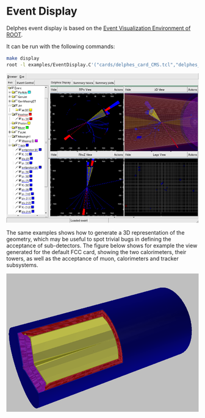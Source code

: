 # Event Display

Delphes event display is based on the [Event Visualization Environment of ROOT](https://root.cern.ch/doc/master/group__TEve.html).

It can be run with the following commands:

```sh
make display
root -l examples/EventDisplay.C'("cards/delphes_card_CMS.tcl","delphes_output.root")'
```

![event display 1](/img/delphes_event_display_1.png)

The same examples shows how to generate a 3D representation of the geometry, which may be useful to spot trivial bugs in defining the acceptance of sub-detectors. The figure below shows for example the view generated for the default FCC card, showing the two calorimeters, their towers, as well as the acceptance of muon, calorimeters and tracker subsystems.

![event display 2](/img/delphes_event_display_2.png)
